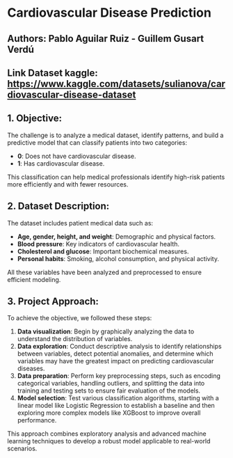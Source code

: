 # Cardiovascular Disease Prediction

## Authors: Pablo Aguilar Ruiz - Guillem Gusart Verdú 
## Link Dataset kaggle: https://www.kaggle.com/datasets/sulianova/cardiovascular-disease-dataset
## 1. Objective:
The challenge is to analyze a medical dataset, identify patterns, and build a predictive model that can classify patients into two categories:
- **0**: Does not have cardiovascular disease.
- **1**: Has cardiovascular disease.

This classification can help medical professionals identify high-risk patients more efficiently and with fewer resources.

## 2. Dataset Description:
The dataset includes patient medical data such as:
- **Age, gender, height, and weight**: Demographic and physical factors.
- **Blood pressure**: Key indicators of cardiovascular health.
- **Cholesterol and glucose**: Important biochemical measures.
- **Personal habits**: Smoking, alcohol consumption, and physical activity.

All these variables have been analyzed and preprocessed to ensure efficient modeling.

## 3. Project Approach:
To achieve the objective, we followed these steps:
1. **Data visualization**: Begin by graphically analyzing the data to understand the distribution of variables.
2. **Data exploration**: Conduct descriptive analysis to identify relationships between variables, detect potential anomalies, and determine which variables may have the greatest impact on predicting cardiovascular diseases.
3. **Data preparation**: Perform key preprocessing steps, such as encoding categorical variables, handling outliers, and splitting the data into training and testing sets to ensure fair evaluation of the models.
4. **Model selection**: Test various classification algorithms, starting with a linear model like Logistic Regression to establish a baseline and then exploring more complex models like XGBoost to improve overall performance.

This approach combines exploratory analysis and advanced machine learning techniques to develop a robust model applicable to real-world scenarios.
